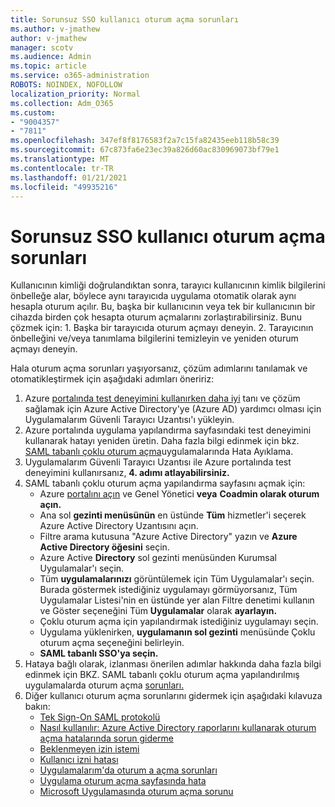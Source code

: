 ```yaml
---
title: Sorunsuz SSO kullanıcı oturum açma sorunları
ms.author: v-jmathew
author: v-jmathew
manager: scotv
ms.audience: Admin
ms.topic: article
ms.service: o365-administration
ROBOTS: NOINDEX, NOFOLLOW
localization_priority: Normal
ms.collection: Adm_O365
ms.custom:
- "9004357"
- "7811"
ms.openlocfilehash: 347ef8f8176583f2a7c15fa82435eeb118b58c39
ms.sourcegitcommit: 67c873fa6e23ec39a826d60ac830969073bf79e1
ms.translationtype: MT
ms.contentlocale: tr-TR
ms.lasthandoff: 01/21/2021
ms.locfileid: "49935216"
---
```

# <a name="seamless-sso-user-sign-in-issues"></a>Sorunsuz SSO kullanıcı oturum açma sorunları

Kullanıcının kimliği doğrulandıktan sonra, tarayıcı kullanıcının kimlik bilgilerini önbelleğe alar, böylece aynı tarayıcıda uygulama otomatik olarak aynı hesapla oturum açılır. Bu, başka bir kullanıcının veya tek bir kullanıcının bir cihazda birden çok hesapta oturum açmalarını zorlaştırabilirsiniz. Bunu çözmek için: 1. Başka bir tarayıcıda oturum açmayı deneyin. 2. Tarayıcının önbelleğini ve/veya tanımlama bilgilerini temizleyin ve yeniden oturum açmayı deneyin.

Hala oturum açma sorunları yaşıyorsanız, çözüm adımlarını tanılamak ve otomatikleştirmek için aşağıdaki adımları öneririz:

1. Azure [portalında test deneyimini kullanırken daha iyi](https://docs.microsoft.com/azure/active-directory/manage-apps/access-panel-extension-problem-installing) tanı ve çözüm sağlamak için Azure Active Directory'ye (Azure AD) yardımcı olması için Uygulamalarım Güvenli Tarayıcı Uzantısı'ı yükleyin.
2. Azure portalında uygulama yapılandırma sayfasındaki test deneyimini kullanarak hatayı yeniden üretin. Daha fazla bilgi edinmek için bkz. [SAML tabanlı çoklu oturum açma](https://docs.microsoft.com/azure/active-directory/azuread-dev/howto-v1-debug-saml-sso-issues)uygulamalarında Hata Ayıklama.
3. Uygulamalarım Güvenli Tarayıcı Uzantısı ile Azure portalında test deneyimini kullanırsanız, **4. adımı atlayabilirsiniz.**
4. SAML tabanlı çoklu oturum açma yapılandırma sayfasını açmak için:
    - Azure [portalını açın](https://portal.azure.com/) ve Genel Yönetici **veya** **Coadmin olarak oturum açın.**
    - Ana sol **gezinti menüsünün** en üstünde **Tüm** hizmetler'i seçerek Azure Active Directory Uzantısını açın.
    - Filtre arama kutusuna "Azure Active Directory" yazın ve **Azure Active Directory öğesini** seçin.
    - Azure Active **Directory** sol gezinti menüsünden Kurumsal Uygulamalar'ı seçin.
    - Tüm **uygulamalarınızı** görüntülemek için Tüm Uygulamalar'ı seçin. Burada göstermek istediğiniz uygulamayı görmüyorsanız, Tüm Uygulamalar  Listesi'nin en  üstünde yer alan Filtre denetimi kullanın ve Göster seçeneğini Tüm **Uygulamalar** olarak **ayarlayın.**
    - Çoklu oturum açma için yapılandırmak istediğiniz uygulamayı seçin.
    - Uygulama yüklenirken, **uygulamanın sol gezinti** menüsünde Çoklu oturum açma seçeneğini belirleyin.
    - **SAML tabanlı SSO'ya seçin.**
5. Hataya bağlı olarak, izlanması önerilen adımlar hakkında daha fazla bilgi edinmek için BKZ. SAML tabanlı çoklu oturum açma yapılandırılmış uygulamalarda oturum açma [sorunları.](https://docs.microsoft.com/azure/active-directory/manage-apps/application-sign-in-problem-federated-sso-gallery#application-not-found-in-directory)
6. Diğer kullanıcı oturum açma sorunlarını gidermek için aşağıdaki kılavuza bakın:
    - [Tek Sign-On SAML protokolü](https://docs.microsoft.com/azure/active-directory/develop/single-sign-on-saml-protocol)
    - [Nasıl kullanılır: Azure Active Directory raporlarını kullanarak oturum açma hatalarında sorun giderme](https://docs.microsoft.com/azure/active-directory/reports-monitoring/howto-troubleshoot-sign-in-errors)
    - [Beklenmeyen izin istemi](https://docs.microsoft.com/azure/active-directory/manage-apps/application-sign-in-unexpected-user-consent-prompt)
    - [Kullanıcı izni hatası](https://docs.microsoft.com/azure/active-directory/manage-apps/application-sign-in-unexpected-user-consent-error)
    - [Uygulamalarım'da oturum a açma sorunları](https://docs.microsoft.com/azure/active-directory/manage-apps/application-sign-in-other-problem-access-panel)
    - [Uygulama oturum açma sayfasında hata](https://docs.microsoft.com/azure/active-directory/manage-apps/application-sign-in-problem-application-error)
    - [Microsoft Uygulamasında oturum açma sorunu](https://docs.microsoft.com/azure/active-directory/manage-apps/application-sign-in-problem-first-party-microsoft)
